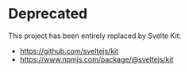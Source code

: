 # Deprecated

This project has been entirely replaced by Svelte Kit:
* https://github.com/sveltejs/kit
* https://www.npmjs.com/package/@sveltejs/kit
